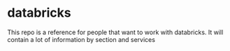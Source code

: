 # databricks
This repo is a reference for people that want to work with databricks. It will contain a lot of information by section and services
